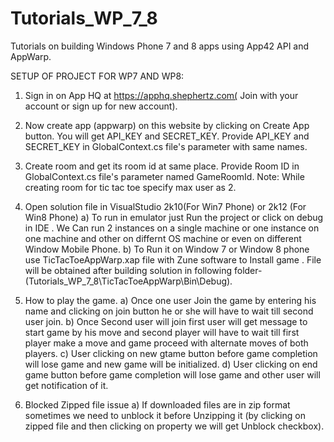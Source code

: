 Tutorials_WP_7_8
================

Tutorials on building Windows Phone 7 and 8 apps using App42 API and AppWarp.


SETUP OF PROJECT FOR WP7 AND WP8:

1. Sign in on App HQ at https://apphq.shephertz.com( Join with your account or sign up for new account). 


2. Now create app (appwarp) on this website by clicking on Create App button. You will get  API_KEY and SECRET_KEY. Provide API_KEY and SECRET_KEY in GlobalContext.cs file's parameter with same names.


3. Create room and get its room id at same place. Provide Room ID in GlobalContext.cs file's parameter named GameRoomId.
Note: While creating room for tic tac toe specify max user as 2.


4. Open solution file in VisualStudio 2k10(For Win7 Phone) or 2k12 (For Win8 Phone)
a) To run in emulator just Run the project or click on debug in IDE . We Can run 2 instances on a single machine
   or one instance on one machine and other on differnt OS machine or even on different Window Mobile Phone.
b) To Run it on Window 7 or Window 8 phone use TicTacToeAppWarp.xap file with Zune software to Install game . File will be obtained after building solution in following folder- 
   (Tutorials_WP_7_8\TicTacToeAppWarp\Bin\Debug).


5. How to play the game.
a) Once one user Join the game by entering his name and clicking on join button he or she will have to wait till second user join.
b) Once Second user will join first user will get message to start game by his move and second player will have to wait till first player make a move and game proceed with alternate
   moves of both players.
c) User clicking on new gtame button before game completion will lose game and new game will be initialized.
d) User clicking on end game button before game completion will lose game and other user will get notification of it.


6. Blocked Zipped file issue
a) If downloaded files are in zip format sometimes we need to unblock it before Unzipping it (by clicking on zipped file and then clicking on property we will get Unblock checkbox).














 
 
